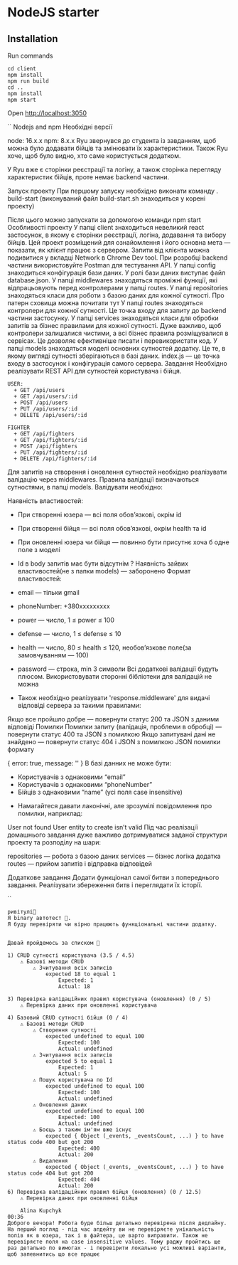 # NodeJS starter

## Installation

Run commands

```
cd client
npm install
npm run build
cd ..
npm install
npm start

```

Open [http://localhost:3050](http://localhost:3050)

``
Nodejs and npm
Необхідні версії

node: 16.x.x
npm: 8.x.x
Ryu звернувся до студента із завданням, щоб можна було додавати бійців та змінювати їх характеристики. Також Ryu хоче, щоб було видно, хто саме користується додатком.

У Ryu вже є сторінки реєстрації та логіну, а також сторінка перегляду характеристик бійців, проте немає backend частини.

Запуск проекту
При першому запуску необхідно виконати команду
. build-start
(виконуваний файл build-start.sh знаходиться у корені проекту)

Після цього можно запускати за допомогою команди
npm start
Особливості проекту
У папці client знаходиться невеликий react застосунок, в якому є сторінки реєстрації, логіна, додавання та вибору бійців. Цей проект розміщений для ознайомлення і його основна мета — показати, як клієнт працює з сервером. Запити від клієнта можна подивитися у вкладці Network в Chrome Dev tool. При розробці backend частини використовуйте Postman для тестування API.
У папці config знаходиться конфігурація бази даних. У ролі бази даних виступає файл database.json.
У папці middlewares знаходяться проміжні функції, які відпрацьовують перед контролерами у папці routes.
У папці repositories знаходяться класи для роботи з базою даних для кожної сутності. Про патерн сховища можна почитати тут
У папці routes знаходяться контролери для кожної сутності. Це точка входу для запиту до backend частини застосунку.
У папці services знаходяться класи для обробки запитів за бізнес правилами для кожної сутності. Дуже важливо, щоб контролери залишалися чистими, а всі бізнес правила розміщувалися в сервісах. Це дозволяє ефективніше писати і перевикористати код.
У папці models знаходяться моделі основних сутностей додатку. Це те, в якому вигляді сутності зберігаються в базі даних.
index.js — це точка входу в застосунок і конфігурація самого сервера.
Завдання
Необхідно реалізувати REST API для сутностей користувача і бійця.

    USER:
      + GET /api/users
      + GET /api/users/:id
      + POST /api/users
      + PUT /api/users/:id
      + DELETE /api/users/:id

    FIGHTER
      + GET /api/fighters
      + GET /api/fighters/:id
      + POST /api/fighters
      + PUT /api/fighters/:id
      + DELETE /api/fighters/:id

Для запитів на створення і оновлення сутностей необхідно реалізувати валідацію через middlewares. Правила валідації визначаються сутностями, в папці models. Валідувати необхідно:

Наявність властивостей:

- При створенні юзера — всі поля обов’язкові, окрім id
- При створенні бійця — всі поля обов’язкові, окрім health та id
- При оновленні юзера чи бійця — повинно бути присутнє хоча б одне поле з моделі
- Id в body запитів має бути відсутнім
  ? Наявність зайвих властивостей(не з папки models) — заборонено
  Формат властивостей:
- email — тільки gmail
- phoneNumber: +380xxxxxxxxx
- power — число, 1 ≤ power ≤ 100
- defense — число, 1 ≤ defense ≤ 10
- health — число, 80 ≤ health ≤ 120, необов’язкове поле(за замовчуванням — 100)
- password — строка, min 3 символи
  Всі додаткові валідації будуть плюсом. Використовувати сторонні бібліотеки для валідацій не можна

- Також необхідно реалізувати 'response.middleware' для видачі відповіді сервера за такими правилами:

Якщо все пройшло добре — повернути статус 200 та JSON з даними відповіді
Помилки
Помилки запиту (валідація, проблеми в обробці) — повернути статус 400 та JSON з помилкою
Якщо запитувані дані не знайдено — повернути статус 404 і JSON з помилкою
JSON помилки формату

{
error: true,
message: ''
}
В базі данних не може бути:

- Користувачів з однаковими “email”
- Користувачів з однаковими “phoneNumber”
- Бійців з однаковими “name” (усі поля case insensitive)

* Намагайтеся давати лаконічні, але зрозумілі повідомлення про помилки, наприклад:

User not found
User entity to create isn’t valid
Під час реалізації домашнього завдання дуже важливо дотримуватися заданої структури проекту та розподілу на шари:

repositories — робота з базою даних
services — бізнес логіка додатка
routes — прийом запитів і відправка відповідей

Додаткове завдання
Додати функціонал самої битви з попереднього завдання.
Реалізувати збереження битв і переглядати їх історії.

``

```
ривітулі👋
Я binary автотест 🤖.
Я буду перевіряти чи вірно працюють функціональні частини додатку.


Давай пройдемось за списком 📔

1) CRUD сутності користувача (3.5 / 4.5)
	⚠️ Базові методи CRUD
		⚠️ Зчитування всіх записів
			expected 18 to equal 1
				Expected: 1
				Actual: 18

3) Перевірка валідаційних правил користувача (оновлення) (0 / 5)
	⚠️ Перевірка даних при оновленні користувача

4) Базовий CRUD сутності бійця (0 / 4)
	⚠️ Базові методи CRUD
		⚠️ Створення сутності
			expected undefined to equal 100
				Expected: 100
				Actual: undefined
		⚠️ Зчитування всіх записів
			expected 5 to equal 1
				Expected: 1
				Actual: 5
		⚠️ Пошук користувача по Id
			expected undefined to equal 100
				Expected: 100
				Actual: undefined
		⚠️ Оновлення даних
			expected undefined to equal 100
				Expected: 100
				Actual: undefined
		⚠️ Боєць з таким ім'ям вже існує
			expected { Object (_events, _eventsCount, ...) } to have status code 400 but got 200
				Expected: 400
				Actual: 200
		⚠️ Видалення
			expected { Object (_events, _eventsCount, ...) } to have status code 404 but got 200
				Expected: 404
				Actual: 200
6) Перевірка валідаційних правил бійця (оновлення) (0 / 12.5)
	⚠️ Перевірка даних при оновленні бійця

	Alina Kupchyk
00:36
Доброго вечора! Робота буде більш детально перевірена після дедлайну. На перший погляд - під час апдейту ви не перевіряєте унікальність полів як в юзера, так і в файтера, це варто виправити. Також не перевіряєте поля на case insensitive values. Тому раджу пройтись ще раз детально по вимогах - і перевірити локально усі можливі варіанти, щоб запевнитись що все працює
```

